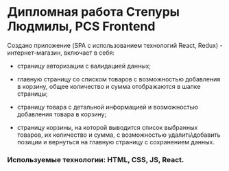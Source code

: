 # Дипломная работа Степуры Людмилы, PCS Frontend

Создано приложение (SPA с использованием технологий React, Redux) - интернет-магазин, включает в себя:

* страницу авторизации с валидацией данных;

* главную страницу со списком товаров с возможностью добавления в корзину, общее количество и сумма отображаются в шапке страницы;

* страницу товара с детальной информацией и возможностью добавления товара в корзину;

* страницу корзины, на которой выводится список выбранных товаров, их количество и сумма, с возможностью удалить\добавить позиции и вернуться на главную страницу с сохранением данных.

### Используемые технологии: HTML, CSS, JS, React.
